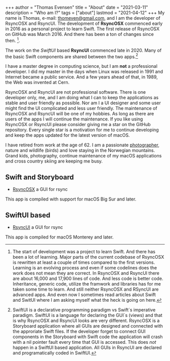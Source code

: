 +++
author = "Thomas Evensen"
title = "About"
date = "2021-03-11"
description = "Who am I?"
tags = ["about"]
lastmod = "2021-04-12"
+++
My name is Thomas, e-mail: <thomeven@gmail.com>, and I am the developer of RsyncOSX and RsyncUI. The development of **RsyncOSX** commenced early in 2016 as a personal project to learn Swift. The first release of RsyncOSX on GitHub was March 2016. And there has been a ton of changes since then. [^1]. 

[^1]: The start of development was a project to learn Swift. And there has been a lot of learning. Major parts of the current codebase of RsyncOSX is rewritten at least a couple of times compared to the first versions. Learning is an evolving process and even if some codelines does the work does not mean they are correct. In RsyncOSX and RsyncUI there are about 16,000 and 17,900 lines of code. And less code is better code. Inheritance, generic code, utilize the framwork and libraries has for me taken some time to learn. And still neither RsyncOSX and RSyncUI are advanced apps. And even now I sometimes read articles about Swift and SwitUI where I am asking myself what the heck is going on here.

The work on the *SwiftUI* based **RsyncUI** commenced late in 2020. Many of the basic Swift components are shared between the two apps.[^2]

 [^2]: SwiftUI is a declarative programming paradigm vs Swift´s imperative paradigm. SwiftUI is a language for declaring the GUI´s (views) and that is why RsyncOSX and RsyncUI looks are very different. RsyncOSX is a Storyboard application where all GUIs are designed and connected with the approriate Swift files. If the developer forget to connect GUI components in the Storyboard with Swift code the application will crash with a nil pointer fault every time that GUI is accessed. This does *not* happen in a SwiftUI based application. All GUIs in RsyncUI are declared and programatically coded in SwiftUI.

I have a master degree in computing science, but I am **not** a professional developer. I did my master in the days when Linux was released in 1991 and Internet became a public service. And a few years ahead of that, in 1989, the Web was invented at Cern.   

RsyncOSX and RsyncUI are not professional software. There is one developer only, me, and I am doing what I can to keep the applications as stable and user friendly as possible. Nor am I a UI designer and some user might find the UI complicated and less user friendly. The maintenance of RsyncOSX and RsyncUI will be one of my hobbies. As long as there are users of the apps I will continue the maintenance.  If you like using RsyncOSX or RsyncUI please consider giving me a star on the GitHub repository. Every single star is a motivation for me to continue developing and keep the apps updated for the latest version of macOS.

I have retired from work at the age of 62. I am a passionate [photographer](https://photosbythomas.netlify.app/), nature and wildlife (birds) and love staying in the Norwegian mountains. Grand kids, photography, continue maintenance of my macOS applications and cross country skiing are keeping me busy.

## Swift and Storyboard

- [RsyncOSX](https://github.com/rsyncOSX/RsyncOSX) a GUI for rsync

This app is compiled with support for macOS Big Sur and later.

## SwiftUI based

- [RsyncUI](https://github.com/rsyncOSX/RsyncUI) a GUI for rsync

This app is compiled for macOS Monterey and later.

